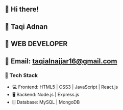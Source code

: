 ## 👋 Hi there!
## 👋 Taqi Adnan 
## 👋 WEB DEVELOPER
## 👋 Email: taqialnajjar16@gmail.com


### 🚀 Tech Stack
- 💻 Frontend: HTML5 | CSS3 | JavaScript | React.js  
- 🖥️ Backend: Node.js | Express.js  
- 🗄️ Database: MySQL | MongoDB

